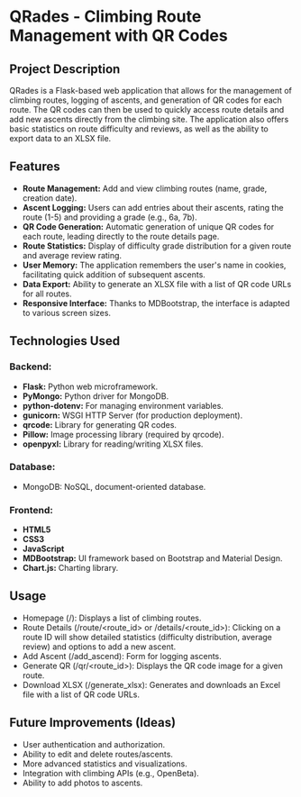 # QRades - Climbing Route Management with QR Codes

## Project Description

QRades is a Flask-based web application that allows for the management of climbing routes, logging of ascents, and generation of QR codes for each route. The QR codes can then be used to quickly access route details and add new ascents directly from the climbing site. The application also offers basic statistics on route difficulty and reviews, as well as the ability to export data to an XLSX file.

## Features
* **Route Management:** Add and view climbing routes (name, grade, creation date).
* **Ascent Logging:** Users can add entries about their ascents, rating the route (1-5) and providing a grade (e.g., 6a, 7b).
* **QR Code Generation:** Automatic generation of unique QR codes for each route, leading directly to the route details page.
* **Route Statistics:** Display of difficulty grade distribution for a given route and average review rating.
* **User Memory:** The application remembers the user's name in cookies, facilitating quick addition of subsequent ascents.
* **Data Export:** Ability to generate an XLSX file with a list of QR code URLs for all routes.
* **Responsive Interface:** Thanks to MDBootstrap, the interface is adapted to various screen sizes.

## Technologies Used
### Backend:
* **Flask:** Python web microframework.
* **PyMongo:** Python driver for MongoDB.
* **python-dotenv:** For managing environment variables.
* **gunicorn:** WSGI HTTP Server (for production deployment).
* **qrcode:** Library for generating QR codes.
* **Pillow:** Image processing library (required by qrcode).
* **openpyxl:** Library for reading/writing XLSX files.

### Database:
* MongoDB: NoSQL, document-oriented database.

### Frontend:
* **HTML5**
* **CSS3**
* **JavaScript**
* **MDBootstrap:** UI framework based on Bootstrap and Material Design.
* **Chart.js:** Charting library.

## Usage
* Homepage (/): Displays a list of climbing routes.
* Route Details (/route/<route_id> or /details/<route_id>): Clicking on a route ID will show detailed statistics (difficulty distribution, average review) and options to add a new ascent.
* Add Ascent (/add_ascend): Form for logging ascents.
* Generate QR (/qr/<route_id>): Displays the QR code image for a given route.
* Download XLSX (/generate_xlsx): Generates and downloads an Excel file with a list of QR code URLs.

## Future Improvements (Ideas)
* User authentication and authorization.
* Ability to edit and delete routes/ascents.
* More advanced statistics and visualizations.
* Integration with climbing APIs (e.g., OpenBeta).
* Ability to add photos to ascents.
